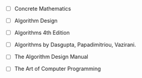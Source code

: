 - [ ] Concrete Mathematics
- [ ] Algorithm Design


- [ ] Algorithms 4th Edition
- [ ] Algorithms by Dasgupta, Papadimitriou, Vazirani.
- [ ] The Algorithm Design Manual
- [ ] The Art of Computer Programming


